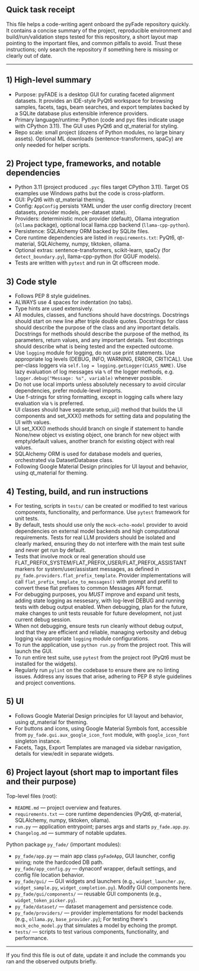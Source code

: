 ## Quick task receipt

This file helps a code-writing agent onboard the pyFade repository quickly. It contains a concise summary of the project, reproducible environment and build/run/validation steps tested for this repository, a short layout map pointing to the important files, and common pitfalls to avoid. Trust these instructions; only search the repository if something here is missing or clearly out of date.

---

## 1) High-level summary

- Purpose: pyFADE is a desktop GUI for curating faceted alignment datasets. It provides an IDE-style PyQt6 workspace for browsing samples, facets, tags, beam searches, and export templates backed by a SQLite database plus extensible inference providers.
- Primary language/runtime: Python (code and pyc files indicate usage with CPython 3.11). The GUI uses PyQt6 and qt_material for styling.
- Repo scale: small project (dozens of Python modules, no large binary assets). Optional ML downloads (sentence-transformers, spaCy) are only needed for helper scripts.

## 2) Project type, frameworks, and notable dependencies

- Python 3.11 (project produced `.pyc` files target CPython 3.11). Target OS examples use Windows paths but the code is cross-platform.
- GUI: PyQt6 with qt_material theming.
- Config: `AppConfig` persists YAML under the user config directory (recent datasets, provider models, per-dataset state).
- Providers: deterministic mock provider (default), Ollama integration (`ollama` package), optional local llama.cpp backend (`llama-cpp-python`).
- Persistence: SQLAlchemy ORM backed by SQLite files.
- Core runtime dependencies are listed in `requirements.txt`: PyQt6, qt-material, SQLAlchemy, numpy, tiktoken, ollama.
- Optional extras: sentence-transformers, scikit-learn, spaCy (for `detect_boundary.py`), llama-cpp-python (for GGUF models).
- Tests are written with `pytest` and run in Qt offscreen mode.

## 3) Code style
- Follows PEP 8 style guidelines.
- ALWAYS use 4 spaces for indentation (no tabs).
- Type hints are used extensively.
- All modules, classes, and functions should have docstrings. Docstrings should start on new line after triple double quotes. Docstrings for class should describe the purpose of the class and any important details. Docstrings for methods should describe the purpose of the method, its parameters, return values, and any important details. Test docstrings should describe what is being tested and the expected outcome.
- Use `logging` module for logging, do not use print statements. Use appropriate log levels (DEBUG, INFO, WARNING, ERROR, CRITICAL). Use per-class loggers via `self.log = logging.getLogger(CLASS_NAME)`. Use lazy evaluation of log messages via `%` of the logger methods, e.g. `logger.debug("Message: %s", variable)` whenever possible.
- Do not use local imports unless absolutely necessary to avoid circular dependencies, prefer module-level imports.
- Use f-strings for string formatting, except in logging calls where lazy evaluation via `%` is preferred.
- UI classes should have separate setup_ui() method that builds the UI components and set_XXX() methods for setting data and populating the UI with values.
- UI set_XXX() methods should branch on single if statement to handle None/new object vs existing object, one branch for new object with empty/default values, another branch for existing object with real values.
- SQLAlchemy ORM is used for database models and queries, orchestrated via DatasetDatabase class.
- Following Google Material Design principles for UI layout and behavior, using qt_material for theming.

## 4) Testing, build, and run instructions
- For testing, scripts in `tests/` can be created or modified to test various components, functionality, and performance. Use `pytest` framework for unit tests.
- By default, tests should use only the `mock-echo-model` provider to avoid dependencies on external model backends and high computational requirements. Tests for real LLM providers should be isolated and clearly marked, ensuring they do not interfere with the main test suite and never get run by default.
- Tests that involve mock or real generation should use FLAT_PREFIX_SYSTEM/FLAT_PREFIX_USER/FLAT_PREFIX_ASSISTANT markers for system/user/assistant messages, as defined in `py_fade.providers.flat_prefix_template`. Provider implementations will call `flat_prefix_template_to_messages()` with prompt and prefill to convert these flat prefixes to common Messages API format.
- For debugging purposes, you *MUST* improve and expand unit tests, adding state logging as nessesary, with log-level DEBUG and running tests with debug output enabled. When debugging, plan for the future, make changes to unit tests reusable for future development, not just current debug session. 
- When not debugging, ensure tests run cleanly without debug output, and that they are efficient and reliable, managing verbosity and debug logging via appropriate `logging` module configurations.
- To run the application, use `python run.py` from the project root. This will launch the GUI.
- To run entire test suite, use `pytest` from the project root (PyQt6 must be installed for the widgets).
- Regularly run `pylint` on the codebase to ensure there are no linting issues. Address any issues that arise, adhering to PEP 8 style guidelines and project conventions.

## 5) UI
- Follows Google Material Design principles for UI layout and behavior, using qt_material for theming.
- For buttons and icons, using Google Material Symbols font, accessible from `py_fade.gui.aux_google_icon_font` module, with `google_icon_font` singleton instance.
- Facets, Tags, Export Templates are managed via sidebar navigation, details for view/edit in separate widgets.

## 6) Project layout (short map to important files and their purpose)

Top-level files (root):
- `README.md` — project overview and features.
- `requirements.txt` — core runtime dependencies (PyQt6, qt-material, SQLAlchemy, numpy, tiktoken, ollama).
- `run.py` — application entrypoint; parses args and starts `py_fade.app.py`.
- `Changelog.md` — summary of notable updates.

Python package `py_fade/` (important modules):
- `py_fade/app.py` — main app class `pyFadeApp`, GUI launcher, config wiring; note the hardcoded DB path.
- `py_fade/app_config.py` — dynaconf wrapper, default settings, and config file location behavior.
- `py_fade/gui/` — GUI widgets and launchers (e.g., `widget_launcher.py`, `widget_sample.py`, `widget_completion.py`). Modify GUI components here.
- `py_fade/gui/components/` — reusable GUI components (e.g., `widget_token_picker.py`).
- `py_fade/dataset/` — dataset management and persistence code.
- `py_fade/providers/` — provider implementations for model backends (e.g., `ollama.py`, `base_provider.py`); For testing there's `mock_echo_model.py` that simulates a model by echoing the prompt.
- `tests/` — scripts to test various components, functionality, and performance.

---

If you find this file is out of date, update it and include the commands you ran and the observed outputs briefly.

